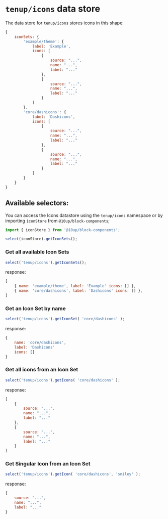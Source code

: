 # `tenup/icons` data store

The data store for `tenup/icons` stores icons in this shape:

```js
{
    iconSets: {
        'example/theme': {
            label: 'Example',
            icons: [
                {
                    source: "...",
                    name: "...",
                    label: "..."
                },
                {
                    source: "...",
                    name: "...",
                    label: "..."
                }
            ]
        },
        'core/dashicons': {
            label: 'Dashicons',
            icons: [
                {
                    source: "...",
                    name: "...",
                    label: "..."
                },
                {
                    source: "...",
                    name: "...",
                    label: "..."
                }
            ]
        }
    }
}
```

## Available selectors:
You can access the Icons datastore using the `tenup/icons` namespace or by importing `iconStore` from `@10up/block-components`;
```js
import { iconStore } from '@10up/block-components';

select(iconStore).getIconSets();
```

### Get all available Icon Sets
```js
select('tenup/icons').getIconSets();
```
response:
```js
[
    { name: 'example/theme', label: 'Example' icons: [] },
    { name: 'core/dashicons', label: 'Dashicons' icons: [] },
]
```

### Get an Icon Set by name
```js
select('tenup/icons').getIconSet( 'core/dashicons' );
```
response:
```js
{
    name: 'core/dashicons',
    label: 'Dashicons'
    icons: []
}
```

### Get all icons from an Icon Set
```js
select('tenup/icons').getIcons( 'core/dashicons' );
```
response:
```js
[
    {
        source: "...",
        name: "...",
        label: "..."
    },
    {
        source: "...",
        name: "...",
        label: "..."
    }
]
```

### Get Singular Icon from an Icon Set
```js
select('tenup/icons').getIcon( 'core/dashicons', 'smiley' );
```
response:
```js
{
    source: "...",
    name: "...",
    label: "..."
}
```
